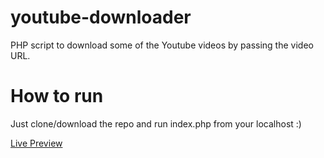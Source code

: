 # youtube-downloader
PHP script to download some of the Youtube videos by passing the video URL.
# How to run
Just clone/download the repo and run index.php from your localhost :)

<a href="https://abrahamjuarbe.us/descargar-youtube/" target="_blank">Live Preview</a>


